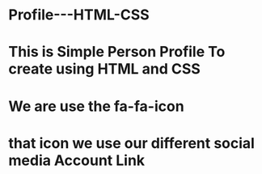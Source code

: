 # Profile---HTML-CSS

# This is Simple Person Profile To create using HTML and CSS

# We are use the fa-fa-icon 
# that icon we use our different social media Account Link
